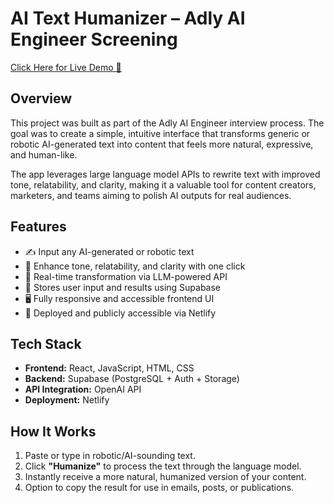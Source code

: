 # AI Text Humanizer – Adly AI Engineer Screening

[Click Here for Live Demo 🚀](https://ai-humanizer-adly.netlify.app/)  

## Overview

This project was built as part of the Adly AI Engineer interview process. The goal was to create a simple, intuitive interface that transforms generic or robotic AI-generated text into content that feels more natural, expressive, and human-like.

The app leverages large language model APIs to rewrite text with improved tone, relatability, and clarity, making it a valuable tool for content creators, marketers, and teams aiming to polish AI outputs for real audiences.

## Features

- ✍️ Input any AI-generated or robotic text
- 🤖 Enhance tone, relatability, and clarity with one click
- 🧠 Real-time transformation via LLM-powered API
- 💾 Stores user input and results using Supabase
- 🖥️ Fully responsive and accessible frontend UI
- 🚀 Deployed and publicly accessible via Netlify

## Tech Stack

- **Frontend:** React, JavaScript, HTML, CSS
- **Backend:** Supabase (PostgreSQL + Auth + Storage)
- **API Integration:** OpenAI API
- **Deployment:** Netlify

## How It Works

1. Paste or type in robotic/AI-sounding text.
2. Click **"Humanize"** to process the text through the language model.
3. Instantly receive a more natural, humanized version of your content.
4. Option to copy the result for use in emails, posts, or publications.
